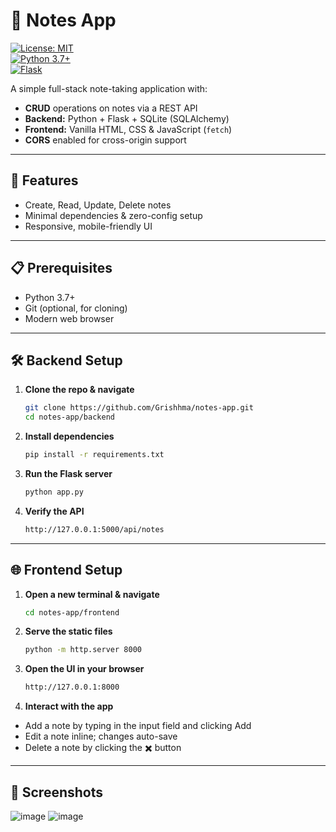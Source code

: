 # 📝 Notes App

[![License: MIT](https://img.shields.io/badge/License-MIT-blue.svg)](LICENSE)  
[![Python 3.7+](https://img.shields.io/badge/python-3.7%2B-green.svg)](https://www.python.org/)  
[![Flask](https://img.shields.io/badge/flask-3.1.0-lightgrey.svg)](https://flask.palletsprojects.com/)

A simple full-stack note-taking application with:

- **CRUD** operations on notes via a REST API  
- **Backend:** Python + Flask + SQLite (SQLAlchemy)  
- **Frontend:** Vanilla HTML, CSS & JavaScript (`fetch`)  
- **CORS** enabled for cross-origin support  

---

## 🚀 Features

- Create, Read, Update, Delete notes  
- Minimal dependencies & zero-config setup  
- Responsive, mobile-friendly UI  

---
## 📋 Prerequisites
- Python 3.7+
- Git (optional, for cloning)
- Modern web browser
  
---
## 🛠️ Backend Setup
1. **Clone the repo & navigate**  
   ```bash
   git clone https://github.com/Grishhma/notes-app.git
   cd notes-app/backend
2. **Install dependencies**
   ```bash
   pip install -r requirements.txt
3. **Run the Flask server**
    ```bash
    python app.py
4. **Verify the API**
   ```bash
   http://127.0.0.1:5000/api/notes
   ```
 ---
 ## 🌐 Frontend Setup

1. **Open a new terminal & navigate**  
   ```bash
   cd notes-app/frontend
2. **Serve the static files**
    ```bash
    python -m http.server 8000
3. **Open the UI in your browser**
   ```bash
   http://127.0.0.1:8000
4. **Interact with the app**
  - Add a note by typing in the input field and clicking Add
  - Edit a note inline; changes auto-save
  - Delete a note by clicking the ✖️ button
---
## 📸 Screenshots
![image](https://github.com/user-attachments/assets/25ae53c4-3d8f-46e3-9f3d-db9013704854)
![image](https://github.com/user-attachments/assets/350f6ff9-35e5-4a2d-b2b7-297afa53e3db)
